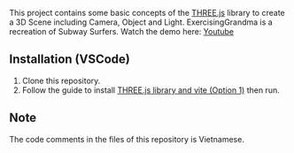 This project contains some basic concepts of the [THREE.js](https://threejs.org/) library to create a 3D Scene including Camera, Object and Light.
ExercisingGrandma is a recreation of Subway Surfers. Watch the demo here: [Youtube](https://youtu.be/0oJ8QTNN6Yg)
## Installation (VSCode)
1. Clone this repository.
2. Follow the guide to install [THREE.js library and vite (Option 1)](https://threejs.org/docs/index.html#manual/en/introduction/Installation) then run.
## Note
The code comments in the files of this repository is Vietnamese.
